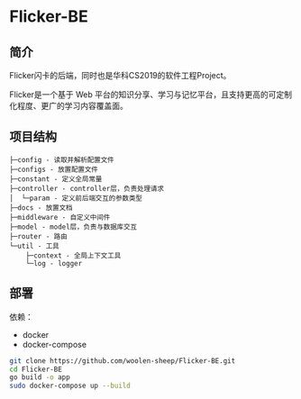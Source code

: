 # Flicker-BE

## 简介

Flicker闪卡的后端，同时也是华科CS2019的软件工程Project。

Flicker是一个基于 Web 平台的知识分享、学习与记忆平台，且支持更高的可定制化程度、更广的学习内容覆盖面。

## 项目结构

```
├─config - 读取并解析配置文件
├─configs - 放置配置文件
├─constant - 定义全局常量
├─controller - controller层，负责处理请求
│  └─param - 定义前后端交互的参数类型
├─docs - 放置文档
├─middleware - 自定义中间件
├─model - model层，负责与数据库交互
├─router - 路由
└─util - 工具
    ├─context - 全局上下文工具
    └─log - logger
```

## 部署

依赖：

- docker
- docker-compose

```bash
git clone https://github.com/woolen-sheep/Flicker-BE.git
cd Flicker-BE
go build -o app
sudo docker-compose up --build
```

